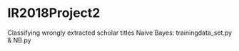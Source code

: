 # IR2018Project2
Classifying wrongly extracted scholar titles
Naive Bayes: trainingdata_set.py & NB.py
